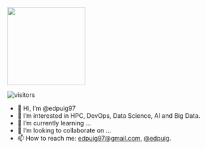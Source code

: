 <img height="180em" src="https://github-readme-stats.vercel.app/api?username=edpuig97&show_icons=true&hide_border=true&&count_private=true&include_all_commits=true" />

![visitors](https://visitor-badge.glitch.me/badge?page_id=edpuig97)

- 👋 Hi, I’m @edpuig97
- 👀 I’m interested in HPC, DevOps, Data Science, AI and Big Data.
- 🌱 I’m currently learning ...
- 💞️ I’m looking to collaborate on ...
- 📫 How to reach me: [edpuig97@gmail.com](mailto:edpuig97@gmail.com), [@edpuig](https://t.me/@edpuig).

<!---
edpuig97/edpuig97 is a ✨ special ✨ repository because its `README.md` (this file) appears on your GitHub profile.
You can click the Preview link to take a look at your changes.
--->
